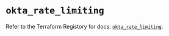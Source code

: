 # `okta_rate_limiting`

Refer to the Terraform Registory for docs: [`okta_rate_limiting`](https://registry.terraform.io/providers/okta/okta/4.3.0/docs/resources/rate_limiting).
